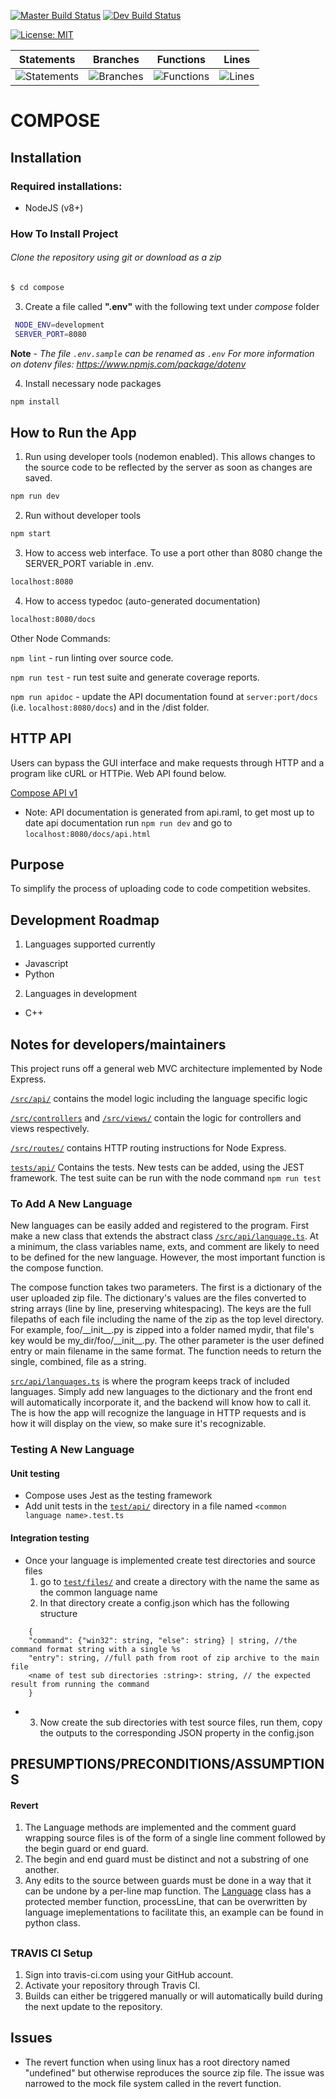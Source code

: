 [![Master Build Status](https://travis-ci.org/team-discovery-channel/compose.svg?branch=master)](https://travis-ci.org/team-discovery-channel/compose)
[![Dev Build Status](https://travis-ci.org/team-discovery-channel/compose.svg?branch=develop)](https://travis-ci.org/team-discovery-channel/compose)

[![License: MIT](https://img.shields.io/badge/License-MIT-yellow.svg)](https://opensource.org/licenses/MIT)

| Statements | Branches | Functions | Lines |
| -----------|----------|-----------|-------|
| ![Statements](https://img.shields.io/badge/Coverage-97.5%25-brightgreen.svg ) | ![Branches](https://img.shields.io/badge/Coverage-93.44%25-brightgreen.svg ) | ![Functions](https://img.shields.io/badge/Coverage-97.3%25-brightgreen.svg ) | ![Lines](https://img.shields.io/badge/Coverage-97.49%25-brightgreen.svg ) |

# COMPOSE


## Installation
### Required installations:
* NodeJS (v8+)

### How To Install Project
###### Clone the repository using git or download as a zip

```bash
$ cd compose
```

3.  Create a file called __".env"__ with the following text under *compose* folder

```bash
 NODE_ENV=development
 SERVER_PORT=8080
```

**Note** - *The file `.env.sample` can be renamed as `.env`
For more information on dotenv files: https://www.npmjs.com/package/dotenv*

4. Install necessary node packages

```bash
npm install
```

## How to Run the App
1. Run using developer tools (nodemon enabled). This allows changes to the source code to be reflected by the server as soon as changes are saved.
```bash
npm run dev
```
2. Run without developer tools
```bash
npm start
```
3. How to access web interface. To use a port other than 8080 change the SERVER_PORT variable in .env.
```bash
localhost:8080
```
4. How to access typedoc (auto-generated documentation)
```bash
localhost:8080/docs
```

Other Node Commands:

`npm lint` - run linting over source code.

`npm run test` - run test suite and generate coverage reports.

`npm run apidoc` - update the API documentation found at `server:port/docs` (i.e. `localhost:8080/docs`) and in the /dist folder.


## HTTP API
Users can bypass the GUI interface and make requests through HTTP and a program like cURL or HTTPie. Web API found below.

[Compose API v1](https://team-discovery-channel.github.io/compose/files/api.html)
  * Note: API documentation is generated from api.raml, to get most up to date api documentation run ```npm run dev``` and go to ```localhost:8080/docs/api.html```

## Purpose
To simplify the process of uploading code to code competition websites.

## Development Roadmap
1. Languages supported currently
  * Javascript
  * Python
2. Languages in development
  * C++

## Notes for developers/maintainers
This project runs off a general web MVC architecture implemented by Node Express.

[`/src/api/`](src/api/) contains the model logic including the language specific logic

[`/src/controllers`](src/controllers/) and [`/src/views/`](src/views/) contain the logic for controllers and views respectively.

[`/src/routes/`](src/routes/) contains HTTP routing instructions for Node Express.

[`tests/api/`](tests/api) Contains the tests. New tests can be added, using the JEST framework. The test suite can be run with the node command `npm run test`

### To Add A New Language
New languages can be easily added and registered to the program. First make a new class that extends the abstract class [`/src/api/language.ts`](src/api/language.ts). At a minimum, the class variables name, exts, and comment are likely to need to be defined for the new language. However, the most important function is the compose function.

The compose function takes two parameters. The first is a dictionary of the user uploaded zip file. The dictionary's values are the files converted to string arrays (line by line, preserving whitespacing). The keys are the full filepaths of each file including the name of the zip as the top level directory. For example, foo/\_\_init\_\_.py is zipped into a folder named mydir, that file's key would be my_dir/foo/\_\_init\_\_.py. The other parameter is the user defined entry or main filename in the same format. The function needs to return the single, combined, file as a string.

[`src/api/languages.ts`](src/api/languages.ts) is where the program keeps track of included languages. Simply add new languages to the dictionary and the front end will automatically incorporate it, and the backend will know how to call it. The  is how the app will recognize the language in HTTP requests and is how it will display on the view, so make sure it's recognizable.

### Testing A New Language
 #### Unit testing
 * Compose uses Jest as the testing framework
 * Add unit tests in the [`test/api/`](test/api/) directory in a file named ```<common language name>.test.ts```
 
 #### Integration testing
 * Once your language is implemented create test directories and source files
   1. go to [`test/files/`](test/files/) and create a directory with the name the same as the common language name
   2. In that directory create a config.json which has the following structure   
```
    {
    "command": {"win32": string, "else": string} | string, //the command format string with a single %s
    "entry": string, //full path from root of zip archive to the main file
    <name of test sub directories :string>: string, // the expected result from running the command
    }
```
 * 
   3. Now create the sub directories with test source files, run them, copy the outputs to the corresponding JSON property in the config.json

## PRESUMPTIONS/PRECONDITIONS/ASSUMPTIONS
  #### Revert
  1. The Language methods are implemented and the comment guard wrapping source files is of the form of a single line comment followed by the begin guard or end guard.
  2. The begin and end guard must be distinct and not a substring of one another.
  3. Any edits to the source between guards must be done in a way that it can be undone by a per-line map function. The [Language](src/api/language.ts) class has a protected member function, processLine, that can be overwritten by language imeplementations to facilitate this, an example can be found in python class.
##


### TRAVIS CI Setup
1. Sign into travis-ci.com using your GitHub account.
2. Activate your repository through Travis CI.
3. Builds can either be triggered manually or will automatically build during the next update to the repository.

## Issues
 * The revert function when using linux has a root directory named "undefined" but otherwise reproduces the source zip file. The issue was narrowed to the mock file system called in the revert function.
